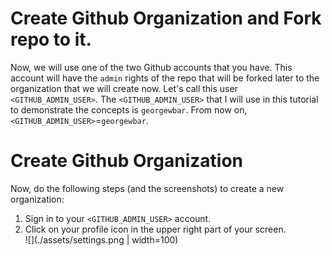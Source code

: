 # Create Github Organization and Fork repo to it.
Now, we will use one of the two Github accounts that you have. This account will have the `admin` rights of the repo that will be forked later to the organization that we will create now. Let's call this user `<GITHUB_ADMIN_USER>`. The `<GITHUB_ADMIN_USER>` that I will use in this tutorial to demonstrate the concepts is `georgewbar`. From now on, `<GITHUB_ADMIN_USER>`=`georgewbar`.

# Create Github Organization
Now, do the following steps (and the screenshots) to create a new organization:

1. Sign in to your `<GITHUB_ADMIN_USER>` account.
2. Click on your profile icon in the upper right part of your screen.  
![](./assets/settings.png | width=100)
